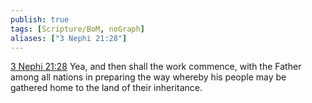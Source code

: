 ```yaml
---
publish: true
tags: [Scripture/BoM, noGraph]
aliases: ["3 Nephi 21:28"]
---
```

[3 Nephi 21:28](https://churchofjesuschrist.org/study/scriptures/bofm/3-ne/21?lang=eng&id=p28#p28) Yea, and then shall the work commence, with the Father among all nations in preparing the way whereby his people may be gathered home to the land of their inheritance.

